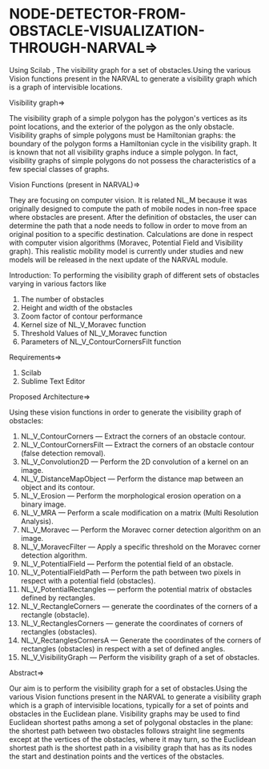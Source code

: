# NODE-DETECTOR-FROM-OBSTACLE-VISUALIZATION-THROUGH-NARVAL=>

Using Scilab , The visibility graph for a set of obstacles.Using the various Vision functions present in the NARVAL to generate a visibility graph which is a graph of intervisible locations.


Visibility graph=>

The visibility graph of a simple polygon has the polygon's vertices as its point locations, and the exterior of the polygon as the only obstacle. Visibility graphs of simple polygons must be Hamiltonian graphs: the boundary of the polygon forms a Hamiltonian cycle in the visibility graph. It is known that not all visibility graphs induce a simple polygon. In fact, visibility graphs of simple polygons do not possess the characteristics of a few special classes of graphs.

Vision Functions (present in NARVAL)=>

They are focusing on computer vision. It is related NL_M because it was originally designed to compute the path of mobile nodes in non-free space where obstacles are present. After the definition of obstacles, the user can determine the path that a node needs to follow in order to move from an original position to a specific destination. Calculations are done in respect with computer vision algorithms (Moravec, Potential Field and Visibility graph). This realistic mobility model is currently under studies and new models will be released in the next update of the NARVAL module.

Introduction:
To performing the visibility graph of different sets of obstacles varying in various factors like 

1)	The number of obstacles
2)	Height and width of the obstacles
3)	Zoom factor of contour performance
4)	Kernel size of  NL_V_Moravec function 
5)	Threshold Values of NL_V_Moravec function
6)	Parameters of NL_V_ContourCornersFilt function


Requirements=>

1) Scilab
2) Sublime Text Editor 

Proposed Architecture=>

Using these vision functions in order to generate the visibility graph of obstacles:

1)  NL_V_ContourCorners — Extract the corners of an obstacle contour.
2)  NL_V_ContourCornersFilt — Extract the corners of an obstacle contour (false detection removal).
3)  NL_V_Convolution2D — Perform the 2D convolution of a kernel on an image.
4)  NL_V_DistanceMapObject — Perform the distance map between an object and its contour.
5)  NL_V_Erosion — Perform the morphological erosion operation on a binary image.
6)  NL_V_MRA — Perform a scale modification on a matrix (Multi Resolution Analysis).
7)  NL_V_Moravec — Perform the Moravec corner detection algorithm on an image.
8)  NL_V_MoravecFilter — Apply a specific threshold on the Moravec corner detection algorithm.
9)  NL_V_PotentialField — Perform the potential field of an obstacle.
10) NL_V_PotentialFieldPath — Perform the path between two pixels in respect with a potential field (obstacles).
11) NL_V_PotentialRectangles — perform the potential matrix of obstacles defined by rectangles.
12) NL_V_RectangleCorners — generate the coordinates of the corners of a rectangle (obstacle).
13) NL_V_RectanglesCorners — generate the coordinates of corners of rectangles (obstacles).
14) NL_V_RectanglesCornersA — Generate the coordinates of the corners of rectangles (obstacles) in respect with a set of defined angles.
15) NL_V_VisibilityGraph — Perform the visibility graph of a set of obstacles.



Abstract=>

Our aim is to perform the visibility graph for a set of obstacles.Using the various Vision functions present in the NARVAL to generate a visibility graph which is a graph of intervisible locations, typically for a set of points and obstacles in the Euclidean plane.
Visibility graphs may be used to find Euclidean shortest paths among a set of polygonal obstacles in the plane: the shortest path between two obstacles follows straight line segments except at the vertices of the obstacles, where it may turn, so the Euclidean shortest path is the shortest path in a visibility graph that has as its nodes the start and destination points and the vertices of the obstacles. 
